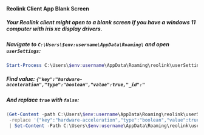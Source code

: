 #### Reolink Client App Blank Screen

##### Your Reolink client might open to a blank screen if you have a windows 11 computer with iris xe display drivers.

##### Navigate to `C:\Users\$env:username\AppData\Roaming\` and open `userSettings`:
```powershell
Start-Process C:\Users\$env:username\AppData\Roaming\reolink\userSettings
```
##### Find value: `{"key":"hardware-acceleration","type":"boolean","value":true,"_id":"`
##### And replace `true` with `false`:
```powershell
(Get-Content -path C:\Users\$env:username\AppData\Roaming\reolink\userSettings -Raw) `
 -replace '{"key":"hardware-acceleration","type":"boolean","value":true,"_id":"','{"key":"hardware-acceleration","type":"boolean","value":false,"_id":"'`
 | Set-Content -Path C:\Users\$env:username\AppData\Roaming\reolink\userSettings
 ```
